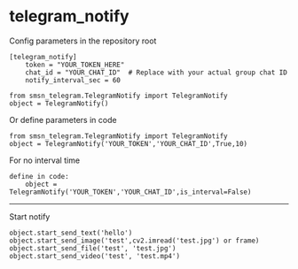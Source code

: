 # telegram_notify


Config parameters in the repository root

```
[telegram_notify]
    token = "YOUR_TOKEN_HERE"
    chat_id = "YOUR_CHAT_ID"  # Replace with your actual group chat ID
    notify_interval_sec = 60
```

```
from smsn_telegram.TelegramNotify import TelegramNotify
object = TelegramNotify()
```

Or define parameters in code

```
from smsn_telegram.TelegramNotify import TelegramNotify
object = TelegramNotify('YOUR_TOKEN','YOUR_CHAT_ID',True,10)
```

For no interval time

```
define in code:
    object = TelegramNotify('YOUR_TOKEN','YOUR_CHAT_ID',is_interval=False)
```


<hr>
Start notify

```
object.start_send_text('hello')
object.start_send_image('test',cv2.imread('test.jpg') or frame)
object.start_send_file('test', 'test.jpg')
object.start_send_video('test', 'test.mp4')
```
